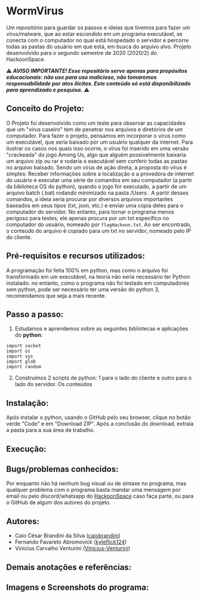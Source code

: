 # WormVirus
Um repositório para guardar os passos e ideias que tivemos para fazer um vírus/malware, que ao estar escondido em um programa executável, se conecta com o computador no qual está hospedado o servidor e percorre todas as pastas do usuário em que está, em busca do arquivo alvo.
Projeto desenvolvido para o segundo semestre de 2020 (2020/2) do HackoonSpace.

:warning: ***AVISO IMPORTANTE! Esse repositório serve apenas para propósitos educacionais: não use para uso malicioso, não tomaremos responsabilidade por atos ilícitos. Este conteúdo só está disponibilizado para aprendizado e pesquisa.*** :warning:

## Conceito do Projeto:
O Projeto foi desenvolvido como um teste para observar as capacidades que um "vírus caseiro" tem de penetrar nos arquivos e diretórios de um computador. Para fazer o projeto, pensamos em incorporar o vírus como um executável, que seria baixado por um usuário qualquer da internet. Para ilustrar os casos nos quais isso ocorre, o vírus foi inserido em uma versão "crackeada" do jogo Among Us, algo que alguém possivelmente baixaria um arquivo zip ou rar e rodaria o executável sem conferir todas as pastas no arquivo baixado.
Sendo um vírus de ação direta, a proposta do vírus é simples: Receber informações sobre a localização e a provedora de internet do usuário e executar uma série de comandos em seu computador (a partir da biblioteca OS do python), quando o jogo for executado, a partir de um arquivo batch (.bat) rodando minimizado na pasta /Users . A partir desses comandos, a ideia seria procurar por diversos arquivos importantes baseados em seus tipos (txt, json, etc.) e enviar uma cópia deles para o computador do servidor. No entanto, para tornar o programa menos perigoso para testes, ele apenas procura por um txt específico no computador do usuário, nomeado por `flagHackoon.txt`. Ao ser encontrado, o conteúdo do arquivo é copiado para um txt no servidor, nomeado pelo IP do cliente.

## Pré-requisitos e recursos utilizados:

A programação foi feita 100% em python, mas como o arquivo foi transformado em um executável, na teoria não seria necessário ter Python instalado. no entanto, como o programa não foi testado em computadores sem python, pode ser necessário ter uma versão do python 3, recomendamos que seja a mais recente.

## Passo a passo:

1. Estudamos e aprendemos sobre as seguintes bibliotecas e aplicações do **python**:
```
import socket
import os
import sys
import glob
import random
```

2. Construímos 2 scripts de python: 1 para o lado do cliente e outro para o lado do servidor. Os conteúdos
## Instalação:

Após instalar o python, usando o GitHub pelo seu browser, clique no botão verde "Code" e em "Download ZIP". Após a conclusão do download, extraia a pasta para a sua área de trabalho.

## Execução:



## Bugs/problemas conhecidos:

Por enquanto não há nenhum bug visual ou de sintaxe no programa, mas qualquer problema com o programa basta mandar uma mensagem por email ou pelo discord/whatsapp do [HackoonSpace](https://hackoonspace.com) caso faça parte, ou para o GitHub de algum dos autores do projeto.

## Autores:

* Caio César Brandini da Silva ([caiobrandini](https://github.com/caiobrandini))
* Fernando Favareto Abromovick ([kyleflick124](https://github.com/kyleflick124))
* Vinícius Carvalho Venturini ([Vinicius-Venturini](https://github.com/Vinicius-Venturini))

## Demais anotações e referências:


## Imagens e Screenshots do programa:



